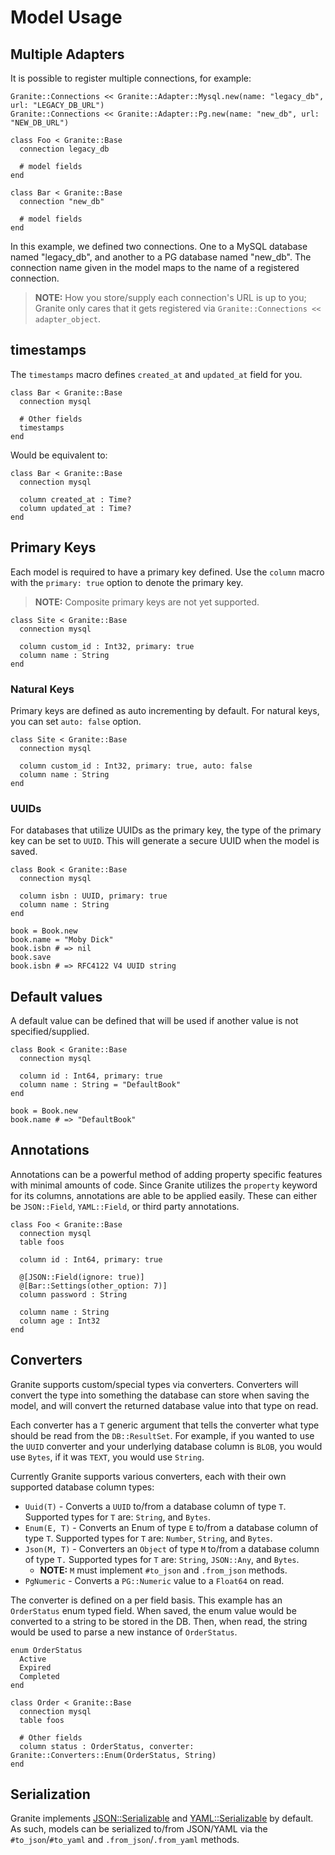 # Model Usage

## Multiple Adapters

It is possible to register multiple connections, for example:

```Crystal
Granite::Connections << Granite::Adapter::Mysql.new(name: "legacy_db", url: "LEGACY_DB_URL")
Granite::Connections << Granite::Adapter::Pg.new(name: "new_db", url: "NEW_DB_URL")

class Foo < Granite::Base
  connection legacy_db
  
  # model fields
end

class Bar < Granite::Base
  connection "new_db"
  
  # model fields
end
```

In this example, we defined two connections.  One to a MySQL database named "legacy_db", and another to a PG database named "new_db".  The connection name given in the model maps to the name of a registered connection. 

> **NOTE:** How you store/supply each connection's URL is up to you; Granite only cares that it gets registered via `Granite::Connections << adapter_object`.

## timestamps

The `timestamps` macro defines `created_at` and `updated_at` field for you.

```crystal
class Bar < Granite::Base
  connection mysql

  # Other fields
  timestamps
end
```

Would be equivalent to:

```crystal
class Bar < Granite::Base
  connection mysql

  column created_at : Time?
  column updated_at : Time?
end
```

## Primary Keys

Each model is required to have a primary key defined.  Use the `column` macro with the `primary: true` option to denote the primary key. 

> **NOTE:** Composite primary keys are not yet supported.

```crystal
class Site < Granite::Base
  connection mysql

  column custom_id : Int32, primary: true
  column name : String
end
```

### Natural Keys

Primary keys are defined as auto incrementing by default.  For natural keys, you can set `auto: false` option.

```crystal
class Site < Granite::Base
  connection mysql

  column custom_id : Int32, primary: true, auto: false
  column name : String
end
```

### UUIDs

For databases that utilize UUIDs as the primary key, the type of the primary key can be set to `UUID`.  This will generate a secure UUID when the model is saved.

```crystal
class Book < Granite::Base
  connection mysql

  column isbn : UUID, primary: true
  column name : String
end

book = Book.new
book.name = "Moby Dick"
book.isbn # => nil
book.save
book.isbn # => RFC4122 V4 UUID string
```
## Default values

A default value can be defined that will be used if another value is not specified/supplied.

```Crystal
class Book < Granite::Base
  connection mysql

  column id : Int64, primary: true
  column name : String = "DefaultBook"
end

book = Book.new
book.name # => "DefaultBook"
```

## Annotations

Annotations can be a powerful method of adding property specific features with minimal amounts of code.  Since Granite utilizes the `property` keyword for its columns, annotations are able to be applied easily.  These can either be `JSON::Field`, `YAML::Field`, or third party annotations.

```Crystal
class Foo < Granite::Base
  connection mysql
  table foos

  column id : Int64, primary: true
  
  @[JSON::Field(ignore: true)]
  @[Bar::Settings(other_option: 7)]
  column password : String

  column name : String
  column age : Int32
end
```

## Converters

Granite supports custom/special types via converters.  Converters will convert the type into something the database can store when saving the model, and will convert the returned database value into that type on read.

Each converter has a `T` generic argument that tells the converter what type should be read from the `DB::ResultSet`.  For example, if you wanted to use the `UUID` converter and your underlying database column is `BLOB`, you would use `Bytes`, if it was `TEXT`, you would use `String`.

Currently Granite supports various converters, each with their own supported database column types:

- `Uuid(T)` - Converts a `UUID` to/from a database column of type `T`.  Supported types for `T` are: `String`, and `Bytes`.
- `Enum(E, T)` - Converts an Enum of type `E` to/from a database column of type `T`. Supported types for `T` are: `Number`, `String`, and `Bytes`.
- `Json(M, T)` - Converters an `Object` of type `M` to/from a database column of type `T.`  Supported types for `T` are: `String`, `JSON::Any`, and `Bytes`.
  - **NOTE:**  `M` must implement `#to_json` and `.from_json` methods.
- `PgNumeric` - Converts a `PG::Numeric` value to a `Float64` on read.

The converter is defined on a per field basis.  This example has an `OrderStatus` enum typed field.  When saved, the enum value would be converted to a string to be stored in the DB.  Then, when read, the string would be used to parse a new instance of `OrderStatus`.

```crystal
enum OrderStatus
  Active
  Expired
  Completed
end

class Order < Granite::Base
  connection mysql
  table foos

  # Other fields
  column status : OrderStatus, converter: Granite::Converters::Enum(OrderStatus, String) 
end
```

## Serialization

Granite implements [JSON::Serializable](https://crystal-lang.org/api/JSON/Serializable.html) and [YAML::Serializable](https://crystal-lang.org/api/YAML/Serializable.html) by default.  As such, models can be serialized to/from JSON/YAML via the `#to_json`/`#to_yaml` and `.from_json`/`.from_yaml` methods.
